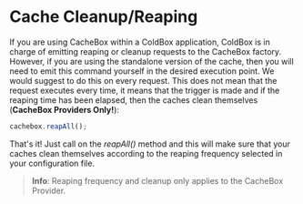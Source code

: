 # Cache Cleanup/Reaping

If you are using CacheBox within a ColdBox application, ColdBox is in charge of emitting reaping or cleanup requests to the CacheBox factory. However, if you are using the standalone version of the cache, then you will need to emit this command yourself in the desired execution point. We would suggest to do this on every request. This does not mean that the request executes every time, it means that the trigger is made and if the reaping time has been elapsed, then the caches clean themselves (**CacheBox Providers Only!**):

```javascript
cachebox.reapAll();
```

That's it! Just call on the *reapAll()* method and this will make sure that your caches clean themselves according to the reaping frequency selected in your configuration file.

> **Info**: Reaping frequency and cleanup only applies to the CacheBox Provider.
